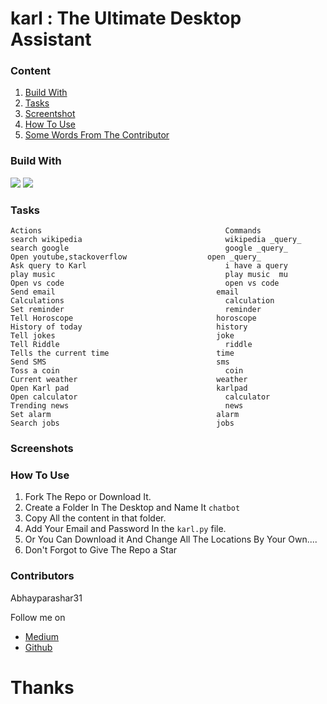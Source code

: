 # karl : The Ultimate Desktop Assistant 

### Content
1. [Build With](#build)
2. [Tasks](#tasks)
3. [Screentshot](#screenshot)
3. [How To Use](#how)
4. [Some Words From The Contributor](#author) 

<h3 id ='build'> Build With</h3> 
<p>
<img src="https://img.shields.io/badge/python%20-%2314354C.svg?&style=for-the-badge&logo=python&logoColor=white"/>
<img src="https://img.shields.io/badge/shell_script%20-%23121011.svg?&style=for-the-badge&logo=gnu-bash&logoColor=white"/>
</p>

<h3 id = 'tasks'>Tasks</h3>

```
Actions                                			Commands               
search wikipedia                    			wikipedia _query_
search google                       			google _query_
Open youtube,stackoverflow         		    open _query_
Ask query to Karl                   			i have a query
play music                          			play music  mu
Open vs code                        			open vs code
Send email                         			  email
Calculations                        			calculation
Set reminder                        			reminder
Tell Horoscope                     			  horoscope
History of today                   			  history
Tell jokes                         			  joke
Tell Riddle                         			riddle
Tells the current time            			  time
Send SMS                           			  sms
Toss a coin                         			coin
Current weather                   			  weather
Open Karl pad                      			  karlpad
Open calculator                     			calculator
Trending news                       			news 
Set alarm                          			  alarm
Search jobs                        			  jobs

```


<h3 id = 'screenshot'>Screenshots</h3>


<h3 id = 'how'>How To Use</h3>

1. Fork The Repo or Download It.
2. Create a Folder In The Desktop and Name It `chatbot`
3. Copy All the content in that folder.
4. Add Your Email and Password In the `karl.py` file.
5. Or You Can Download it And Change All The Locations By Your Own....
6. Don't Forgot to Give The Repo a Star

<h3 id = 'author'>Contributors</h3>
Abhayparashar31

Follow me on 
* [Medium](https://parasharabhay13.medium.com/)
* [Github](https://github.com/Abhayparashar31)

# Thanks 
